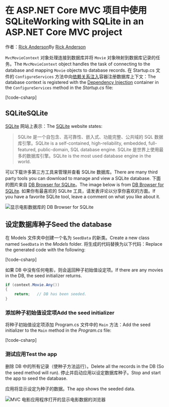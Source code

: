 # <a name="working-with-sqlite-in-an-aspnet-core-mvc-project"></a><span data-ttu-id="986f4-101">在 ASP.NET Core MVC 项目中使用 SQLite</span><span class="sxs-lookup"><span data-stu-id="986f4-101">Working with SQLite in an ASP.NET Core MVC project</span></span>

<span data-ttu-id="986f4-102">作者：[Rick Anderson](https://twitter.com/RickAndMSFT)</span><span class="sxs-lookup"><span data-stu-id="986f4-102">By [Rick Anderson](https://twitter.com/RickAndMSFT)</span></span>

<span data-ttu-id="986f4-103">`MvcMovieContext` 对象处理连接到数据库并将 `Movie` 对象映射到数据库记录的任务。</span><span class="sxs-lookup"><span data-stu-id="986f4-103">The `MvcMovieContext` object handles the task of connecting to the database and mapping `Movie` objects to database records.</span></span> <span data-ttu-id="986f4-104">在 Startup.cs 文件的 `ConfigureServices` 方法中向[依赖关系注入](xref:fundamentals/dependency-injection)容器注册数据库上下文：</span><span class="sxs-lookup"><span data-stu-id="986f4-104">The database context is registered with the [Dependency Injection](xref:fundamentals/dependency-injection) container in the `ConfigureServices` method in the *Startup.cs* file:</span></span>

[!code-csharp[](../../tutorials/first-mvc-app-xplat/start-mvc/sample/MvcMovie/Startup.cs?name=snippet2&highlight=6-8)]

## <a name="sqlite"></a><span data-ttu-id="986f4-105">SQLite</span><span class="sxs-lookup"><span data-stu-id="986f4-105">SQLite</span></span>

<span data-ttu-id="986f4-106">[SQLite](https://www.sqlite.org/) 网站上表示：</span><span class="sxs-lookup"><span data-stu-id="986f4-106">The [SQLite](https://www.sqlite.org/) website states:</span></span>

> <span data-ttu-id="986f4-107">SQLite 是一个自包含、高可靠性、嵌入式、功能完整、公共域的 SQL 数据库引擎。</span><span class="sxs-lookup"><span data-stu-id="986f4-107">SQLite is a self-contained, high-reliability, embedded, full-featured, public-domain, SQL database engine.</span></span> <span data-ttu-id="986f4-108">SQLite 是世界上使用最多的数据库引擎。</span><span class="sxs-lookup"><span data-stu-id="986f4-108">SQLite is the most used database engine in the world.</span></span>

<span data-ttu-id="986f4-109">可以下载许多第三方工具来管理并查看 SQLite 数据库。</span><span class="sxs-lookup"><span data-stu-id="986f4-109">There are many third party tools you can download to manage and view a SQLite database.</span></span> <span data-ttu-id="986f4-110">下面的图片来自 [DB Browser for SQLite](http://sqlitebrowser.org/)。</span><span class="sxs-lookup"><span data-stu-id="986f4-110">The image below is from [DB Browser for SQLite](http://sqlitebrowser.org/).</span></span> <span data-ttu-id="986f4-111">如果你有最喜欢的 SQLite 工具，请发表评论以分享你喜欢的方面。</span><span class="sxs-lookup"><span data-stu-id="986f4-111">If you have a favorite SQLite tool, leave a comment on what you like about it.</span></span>

![显示电影数据库的 DB Browser for SQLite](../../tutorials/first-mvc-app-xplat/working-with-sql/_static/dbb.png)

## <a name="seed-the-database"></a><span data-ttu-id="986f4-113">设定数据库种子</span><span class="sxs-lookup"><span data-stu-id="986f4-113">Seed the database</span></span>

<span data-ttu-id="986f4-114">在 Models 文件夹中创建一个名为 `SeedData` 的新类。</span><span class="sxs-lookup"><span data-stu-id="986f4-114">Create a new class named `SeedData` in the *Models* folder.</span></span> <span data-ttu-id="986f4-115">将生成的代码替换为以下代码：</span><span class="sxs-lookup"><span data-stu-id="986f4-115">Replace the generated code with the following:</span></span>

[!code-csharp[](../../tutorials/first-mvc-app/start-mvc/sample/MvcMovie/Models/SeedData.cs?name=snippet_1)]

<span data-ttu-id="986f4-116">如果 DB 中没有任何电影，则会返回种子初始值设定项。</span><span class="sxs-lookup"><span data-stu-id="986f4-116">If there are any movies in the DB, the seed initializer returns.</span></span>

```csharp
if (context.Movie.Any())
{
    return;   // DB has been seeded.
}
```

<a name="si"></a>
### <a name="add-the-seed-initializer"></a><span data-ttu-id="986f4-117">添加种子初始值设定项</span><span class="sxs-lookup"><span data-stu-id="986f4-117">Add the seed initializer</span></span>

<span data-ttu-id="986f4-118">将种子初始值设定项添加 Program.cs 文件中的 `Main` 方法：</span><span class="sxs-lookup"><span data-stu-id="986f4-118">Add the seed initializer to the `Main` method in the *Program.cs* file:</span></span>

[!code-csharp[](../../tutorials/first-mvc-app/start-mvc/sample/MvcMovie/Program.cs?highlight=6,16-32)]

### <a name="test-the-app"></a><span data-ttu-id="986f4-119">测试应用</span><span class="sxs-lookup"><span data-stu-id="986f4-119">Test the app</span></span>

<span data-ttu-id="986f4-120">删除 DB 中的所有记录（使种子方法运行）。</span><span class="sxs-lookup"><span data-stu-id="986f4-120">Delete all the records in the DB (So the seed method will run).</span></span> <span data-ttu-id="986f4-121">停止并启动应用以设定数据库种子。</span><span class="sxs-lookup"><span data-stu-id="986f4-121">Stop and start the app to seed the database.</span></span>
   
<span data-ttu-id="986f4-122">应用将显示设定为种子的数据。</span><span class="sxs-lookup"><span data-stu-id="986f4-122">The app shows the seeded data.</span></span>

![MVC 电影应用程序打开的显示电影数据的浏览器](../../tutorials/first-mvc-app/working-with-sql/_static/m55.png)
